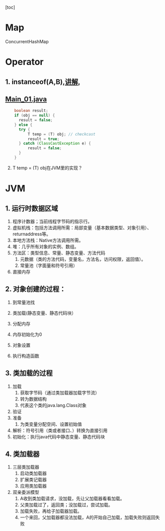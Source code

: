 [toc]
# Map
ConcurrentHashMap
# Operator
## 1. instanceof(A,B),[讲解](https://www.cnblogs.com/ysocean/p/8486500.html),

## [Main_01.java](./src/Operator/Main_01.java)

```java
    boolean result;
    if (obj == null) {
      result = false;
    } else {
      try {
          T temp = (T) obj; // checkcast
          result = true;
      } catch (ClassCastException e) {
          result = false;
      }
    }
```
2. T temp = (T) obj在JVM里的实现？

# JVM
## 1. 运行时数据区域
   1. 程序计数器；当前线程字节码的指示行。
   2. 虚拟机栈：包括方法调用所需：局部变量（基本数据类型、对象引用）、returnaddress等。
   3. 本地方法栈：Native方法调用所需。
   4. 堆：几乎所有对象的实例、数组。
   5. 方法区：类型信息、常量、静态变量、方法代码
      1. 元数据（类的方法代码，变量名，方法名，访问权限，返回值）。
      2. 常量池（字面量和符号引用）
   6. 直接内存
## 2. 对象创建的过程：
   1. 到常量池找

   2. 类加载(静态变量、静态代码块）

   3. 分配内存

   4. 内存初始化为0

   5. 对象设置

   6. 执行构造函数

## 3. 类加载的过程
   1. 加载
      1. 获取字节码（通过类加载器加载字节流）
      2. 转为数据结构
      3. 代表这个类的java.lang.Class对象
   2. 验证
   3. 准备
      1. 为类变量分配空间、设置初始值
   4. 解析：符号引用（类或者接口、）转换为直接引用
   5. 初始化：执行java代码中静态变量、静态代码块
## 4. 类加载器
   1. 三层类加载器
      1. 启动类加载器
      2. 扩展类记载器
      3. 应用类加载器
   2. 双亲委派模型
      1. A收到类加载请求，没加载，先让父加载器看看加载。
      2. 父类加载过了，返回类；没加载过，尝试加载。
      3. 加载失败，再给子加载器加载。
      4. 一个来回，父加载器都没法加载，A的开始自己加载，加载失败则返回失败

